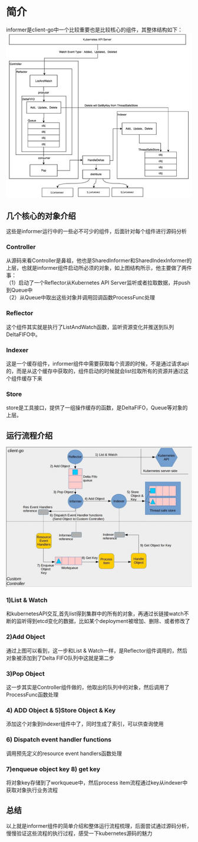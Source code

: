 # 简介
informer是client-go中一个比较重要也是比较核心的组件，其整体结构如下：
![img.png](imgs/img_2.png)
## 几个核心的对象介绍
这些是informer运行中的一些必不可少的组件，后面针对每个组件进行源码分析
### Controller
从源码来看Controller是鼻祖，他也是SharedInformer和SharedIndexInformer的上层，也就是informer组件启动所必须的对象，如上图结构所示，他主要做了两件事：   
（1）启动了一个Reflector从Kubernetes API Server监听或者拉取数据，并push到Queue中   
（2）从Queue中取出这些对象并调用回调函数ProcessFunc处理
### Reflector
这个组件其实就是执行了ListAndWatch函数，监听资源变化并推送到队列DeltaFIFO中。
### Indexer
这是一个缓存组件，informer组件中需要获取每个资源的时候，不是通过请求api的，而是从这个缓存中获取的，组件启动的时候就会list拉取所有的资源并通过这个组件缓存下来
### Store
store是工具接口，提供了一组操作缓存的函数，是DeltaFIFO，Queue等对象的上层。
## 运行流程介绍
![img.png](imgs/img.png)
### 1)List & Watch   
和kubernetesAPI交互,首先list得到集群中的所有的对象，再通过长链接watch不断的监听得到etcd变化的数据，比如某个deployment被增加、删除、或者修改了  
### 2)Add Object
通过上图可以看到，这一步和List & Watch一样，是Reflector组件调用的，然后对象被添加到了Delta FIFO队列中这就是第二步
### 3)Pop Object
这一步其实是Controller组件做的，他取出的队列中的对象，然后调用了ProcessFunc函数处理
### 4) ADD Object & 5)Store Object & Key
添加这个对象到Indexer组件中了，同时生成了索引，可以供查询使用
### 6) Dispatch event handler functions
调用预先定义的resource event handlers函数处理
### 7)enqueue object key 8) get key
将对象key存储到了workqueue中，然后process item流程通过key从indexer中获取对象执行业务流程

## 总结
以上就是informer组件的简单介绍和整体运行流程梳理，后面尝试通过源码分析，慢慢验证这些流程的执行过程，感受一下kubernetes源码的魅力








             
